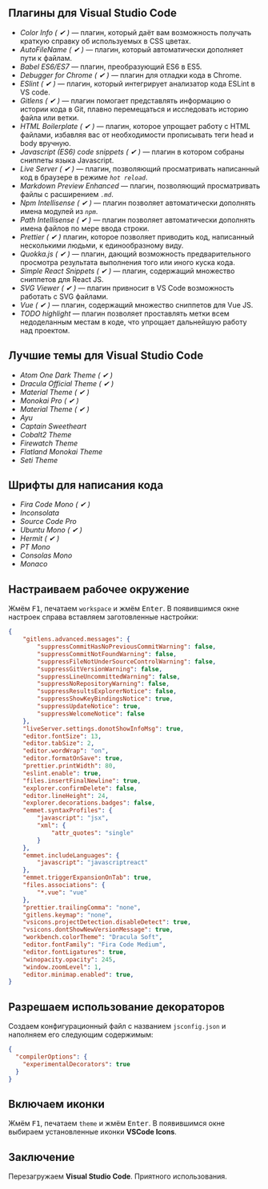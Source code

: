 ## Плагины для Visual Studio Code
- *Color Info ( ✔ )* ― плагин, который даёт вам возможность получать краткую справку об используемых в CSS цветах.
- *AutoFileName ( ✔ )* ― плагин, который автоматически дополняет пути к файлам.
- *Babel ES6/ES7* ― плагин, преобразующий ES6 в ES5.
- *Debugger for Chrome ( ✔ )* ― плагин для отладки кода в Chrome.
- *ESlint ( ✔ )* ― плагин, который интегрирует анализатор кода ESLint в VS code.
- *Gitlens ( ✔ )* ― плагин помогает представлять информацию о истории кода в Git, плавно перемещаться и исследовать историю файла или ветки.
- *HTML Boilerplate ( ✔ )* ― плагин, которое упрощает работу с HTML файлами, избавляя вас от необходимости прописывать теги head и body вручную.
- *Javascript (ES6) code snippets ( ✔ )* ― плагин в котором собраны сниппеты языка Javascript.
- *Live Server ( ✔ )* ― плагин, позволяющий просматривать написанный код в браузере в режиме  *`hot reload`*.
- *Markdown Preview Enhanced* ― плагин, позволяющий просматривать файлы с расширением *`.md`*.
- *Npm Intellisense ( ✔ )* ― плагин позволяет автоматически дополнять имена модулей из *`npm`*.
- *Path Intellisense ( ✔ )* ― плагин позволяет автоматически дополнять имена файлов по мере ввода строки.
- *Prettier ( ✔ )*  плагин, которое позволяет приводить код, написанный несколькими людьми, к единообразному виду.
- *Quokka.js ( ✔ )* ― плагин, дающий возможность предварительного просмотра результата выполнения того или иного куска кода.
- *Simple React Snippets ( ✔ )* ― плагин, содержащий множество сниппетов для React JS.
- *SVG Viewer ( ✔ )* ― плагин привносит в VS Code возможность работать с SVG файлами.
- *Vue ( ✔ )* ― плагин, содержащий множество сниппетов для Vue JS.
- *TODO highlight* ― плагин позволяет проставлять метки всем недоделанным местам в коде, что упрощает дальнейшую работу над проектом.
 
## Лучшие темы для Visual Studio Code

- *Atom One Dark Theme ( ✔ )*
- *Dracula Official Theme ( ✔ )*
- *Material Theme ( ✔ )*
- *Monokai Pro ( ✔ )*
- *Material Theme ( ✔ )*
- *Ayu*
- *Captain Sweetheart*
- *Cobalt2 Theme*
- *Firewatch Theme*
- *Flatland Monokai Theme*
- *Seti Theme*

## Шрифты для написания кода

- *Fira Code Mono ( ✔  )*
- *Inconsolata*
- *Source Code Pro*
- *Ubuntu Mono ( ✔  )*
- *Hermit ( ✔  )*
- *PT Mono*
- *Consolas Mono*
- *Monaco*

## Настраиваем рабочее окружение
Жмём <kbd>F1</kbd>, печатаем `workspace` и жмём <kbd>Enter</kbd>.
В появившимся окне настроек справа вставляем заготовленные настройки:
```json
{
	"gitlens.advanced.messages": {
		"suppressCommitHasNoPreviousCommitWarning": false,
		"suppressCommitNotFoundWarning": false,
		"suppressFileNotUnderSourceControlWarning": false,
		"suppressGitVersionWarning": false,
		"suppressLineUncommittedWarning": false,
		"suppressNoRepositoryWarning": false,
		"suppressResultsExplorerNotice": false,
		"suppressShowKeyBindingsNotice": true,
		"suppressUpdateNotice": true,
		"suppressWelcomeNotice": false
	},
	"liveServer.settings.donotShowInfoMsg": true,
	"editor.fontSize": 13,
	"editor.tabSize": 2,
	"editor.wordWrap": "on",
	"editor.formatOnSave": true,
	"prettier.printWidth": 80,
	"eslint.enable": true,
	"files.insertFinalNewline": true,
	"explorer.confirmDelete": false,
	"editor.lineHeight": 24,
	"explorer.decorations.badges": false,
	"emmet.syntaxProfiles": {
		"javascript": "jsx",
		"xml": {
			"attr_quotes": "single"
		}
	},
	"emmet.includeLanguages": {
		"javascript": "javascriptreact"
	},
	"emmet.triggerExpansionOnTab": true,
	"files.associations": {
		"*.vue": "vue"
	},
	"prettier.trailingComma": "none",
	"gitlens.keymap": "none",
	"vsicons.projectDetection.disableDetect": true,
	"vsicons.dontShowNewVersionMessage": true,
	"workbench.colorTheme": "Dracula Soft",
	"editor.fontFamily": "Fira Code Medium",
	"editor.fontLigatures": true,
	"winopacity.opacity": 245,
	"window.zoomLevel": 1,
	"editor.minimap.enabled": true,
}
```

## Разрешаем использование декораторов
Создаем конфигурационный файл с названием `jsconfig.json` и наполняем его следующим содержимым:
```json
{
  "compilerOptions": {
    "experimentalDecorators": true
  }
}
```

## Включаем иконки
Жмём <kbd>F1</kbd>, печатаем `theme` и жмём <kbd>Enter</kbd>.
В появившимся окне выбираем установленные иконки **VSCode Icons**.
 
## Заключение
Перезагружаем **Visual Studio Code**.
Приятного использования.
